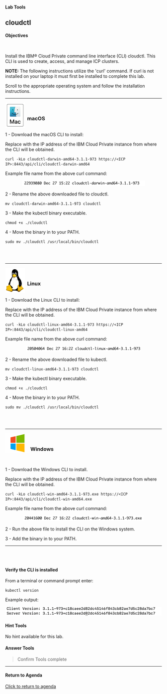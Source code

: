 
#### Lab Tools

## cloudctl

#### Objectives
<br>

Install the IBM® Cloud Private command line interface (CLI) cloudctl.  This CLI is used to create, access, and manage ICP clusters.

<b>NOTE:</b> The following instructions utilize the 'curl' command. If curl is not installed on your laptop it must first be installed to complete this lab. 

Scroll to the appropriate operating system and follow the installation instructions. <br>

----

<img align="left" width="63" height="81" src="/mdimages/mac_logo.png">&nbsp;
### &nbsp;&nbsp;macOS 

<br>
1 - Download the macOS CLI to install:

Replace <ICP IP> with the IP address of the IBM Cloud Private instance from where the CLI will be obtained.

	curl -kLo cloudctl-darwin-amd64-3.1.1-973 https://<ICP IP>:8443/api/cli/cloudctl-darwin-amd64
	
Example file name from the above curl command:

<p align="center">
<img src="/mdimages/cloudctl_file_macos.png">
</p>

2 - Rename the above downloaded file to cloudctl.  

	mv cloudctl-darwin-amd64-3.1.1-973 cloudctl
	

3 - Make the kubectl binary executable.

	chmod +x ./cloudctl


4 -  Move the binary in to your PATH.

	sudo mv ./cloudctl /usr/local/bin/cloudctl


<br><br>

----

<img align="left" width="63" height="81" src="/mdimages/linux.png">&nbsp;
### &nbsp;&nbsp;Linux 

<br>
1 - Download the Linux CLI to install:

Replace <ICP IP> with the IP address of the IBM Cloud Private instance from where the CLI will be obtained.

	curl -kLo cloudctl-linux-amd64-3.1.1-973 https://<ICP IP>:8443/api/cli/cloudctl-linux-amd64
	
Example file name from the above curl command:

<p align="center">
<img src="/mdimages/cloudctl_file_linux.png">
</p>


2 - Rename the above downloaded file to kubectl.  

	mv cloudctl-linux-amd64-3.1.1-973 cloudctl
	

3 - Make the kubectl binary executable.

	chmod +x ./cloudctl


4 - Move the binary in to your PATH.


	sudo mv ./cloudctl /usr/local/bin/cloudctl


<br><br>

----

<img align="left" width="81" height="63" src="/mdimages/windows10_logo.png">&nbsp;
### Windows 

<br>

1 - Download the Windows CLI to install.

Replace <ICP IP> with the IP address of the IBM Cloud Private instance from where the CLI will be obtained.

	curl -kLo cloudctl-win-amd64-3.1.1-973.exe https://<ICP IP>:8443/api/cli/cloudctl-win-amd64.exe
	
Example file name from the above curl command:

<p align="center">
<img src="/mdimages/cloudctl_file_windows.png">
</p>

2 - Run the above file to install the CLI on the Windows system.

3 - Add the binary in to your PATH.

---

<br><br>

#### Verify the CLI is installed

From a terminal or command prompt enter:

	kubectl version
	

Example output:

<p align="center">
<img src="/mdimages/cloudctl_verify.png">
</p>


#### Hint Tools

No hint available for this lab.

#### Answer Tools


> Confirm Tools complete


----

#### Return to Agenda

[Click to return to agenda](/AGENDA.md)